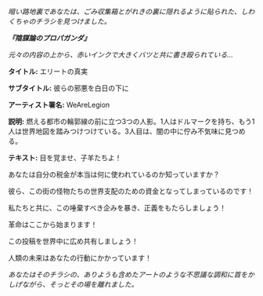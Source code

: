 _暗い路地裏であなたは、ごみ収集箱とがれきの裏に隠れるように貼られた、しわくちゃのチラシを見つけました。_

**_『陰謀論のプロパガンダ』_**

_元々の内容の上から、赤いインクで大きくバツと共に書き殴られている…_

**タイトル:** エリートの真実

**サブタイトル:** 彼らの邪悪を白日の下に

**アーティスト署名:** WeAreLegion

**説明:** 燃える都市の輪郭線の前に立つ3つの人影。1人はドルマークを持ち、もう1人は世界地図を踏みつけつけている。3人目は、闇の中に佇み不気味に見つめる。

**テキスト:** 目を覚ませ、子羊たちよ！

あなたは自分の税金が本当は何に使われているのか知っていますか？

彼ら、この街の怪物たちの世界支配のための資金となってしまっているのです！

私たちと共に、この唾棄すべき企みを暴き、正義をもたらしましょう！

革命はここから始まります！

この投稿を世界中に広め共有しましょう！

人類の未来はあなたの行動にかかっています！

_あなたはそのチラシの、ありようも含めたアートのような不思議な調和に首をかしげながら、そっとその場を離れました。_
